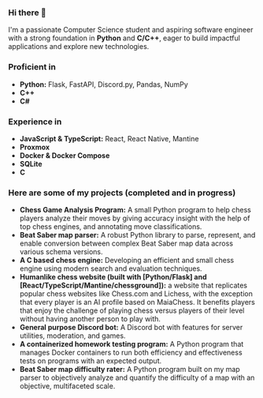 ### Hi there 👋

I'm a passionate Computer Science student and aspiring software engineer with a strong foundation in **Python** and **C/C++**, eager to build impactful applications and explore new technologies.

### Proficient in
* **Python:** Flask, FastAPI, Discord.py, Pandas, NumPy
* **C++**
* **C#**

### Experience in
* **JavaScript & TypeScript:** React, React Native, Mantine
* **Proxmox**
* **Docker & Docker Compose**
* **SQLite**
* **C**

### Here are some of my projects (completed and in progress)
* **Chess Game Analysis Program:** A small Python program to help chess players analyze their moves by giving accuracy insight with the help of top chess engines, and annotating move classifications.
* **Beat Saber map parser:** A robust Python library to parse, represent, and enable conversion between complex Beat Saber map data across various schema versions.
* **A C based chess engine:** Developing an efficient and small chess engine using modern search and evaluation techniques.
* **Humanlike chess website (built with [Python/Flask] and [React/TypeScript/Mantine/chessground]):** a website that replicates popular chess websites like Chess.com and Lichess, with the exception that every player is an AI profile based on MaiaChess. It benefits players that enjoy the challenge of playing chess versus players of their level without having another person to play with. 
* **General purpose Discord bot:** A Discord bot with features for server utilities, moderation, and games.
* **A containerized homework testing program:** A Python program that manages Docker containers to run both efficiency and effectiveness tests on programs with an expected output.
* **Beat Saber map difficulty rater:** A Python program built on my map parser to objectively analyze and quantify the difficulty of a map with an objective, multifaceted scale.
<!--
**kachhy/kachhy** is a ✨ _special_ ✨ repository because its `README.md` (this file) appears on your GitHub profile.

Here are some ideas to get you started:

- 🔭 I’m currently working on ...
- 🌱 I’m currently learning ...
- 👯 I’m looking to collaborate on ...
- 🤔 I’m looking for help with ...
- 💬 Ask me about ...
- 📫 How to reach me: ...
- 😄 Pronouns: ...
- ⚡ Fun fact: ...
-->
